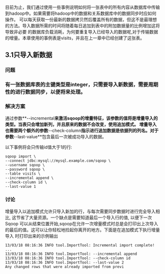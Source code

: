 目前为止，我们通过使用一些事例说明如何将一张表中的所有内容从数据库中传输到hadoop中。如果需要将hadoop中的数据和关系数据库中的数据同步时应如何操作。
可以每天获取一份最新的数据拷贝然后覆盖所有的数据，但这不是最理想的方法。导入数据所需的时间将随着每日追加到表中的附加数据量的比例增加这将导致非必要
的数据库负载消耗，为何要重复导入已经导入的数据呢,对于传输数据的增量。本章使用的事例表是visits，并且在上一章中已经创建了这张表。

<h2>3.1只导入新数据</h2>

<h3>问题<h3>
有一张数据库表的主键类型是integer，只需要导入新数据，需要周期性的进行数据同步，以便将来处理。

<h3>解决方案</h3>

通过参数**--incremental**来激活sqoop的增量特征，该参数的值将是增量导入的类型。当表只会增加新列，并且原来的数据不会改变，使用追加模式。
增量导入也需要两个额外的参数**--check-column**指示进行追加数据是依据列的列名。对于参数**--last-value**包含最后一次被成功导入的数据。

以下事例将会只传输id值大于1的行:

```
sqoop import \
--connect jdbc:mysql://mysql.example.com/sqoop \
--username sqoop \
--password sqoop \
--table visits \
--incremental append \
--check-column id \
--last-value 1
```

<h3>讨论</h3>
增量导入以追加模式允许只导入新加的行，与每次需要同步数据时进行完全导入相比, 这节省了大量资源。一个缺点是需要知道最后一个导入行的值, 以便下一次 
Sqoop 可以从结束位置开始,sqoop在允许一次增量模式时总是会打印出上次导入的最后的值。这可以让你轻松地捡起你离开的地方。下面是在追加模式下执行增量导入
时打印出来的示例输出

```
13/03/18 08:16:36 INFO tool.ImportTool: Incremental import complete! ...
13/03/18 08:16:36 INFO tool.ImportTool: --incremental append
13/03/18 08:16:36 INFO tool.ImportTool: --check-column id
13/03/18 08:16:36 INFO tool.ImportTool: --last-value 2
Any changed rows that were already imported from previ
```


























